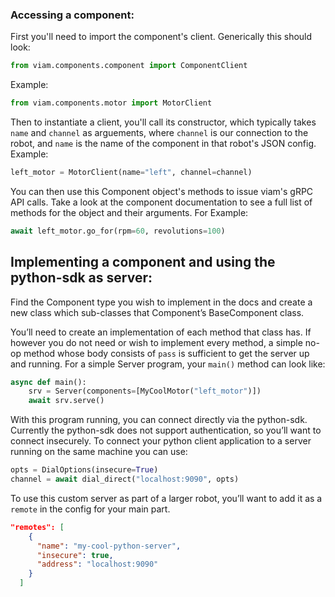 ### Accessing a component:
First you'll need to import the component's client. Generically this should look:
```python
from viam.components.component import ComponentClient
```
Example:
```python
from viam.components.motor import MotorClient
```

Then to instantiate a client, you'll call its constructor, which typically takes `name` and `channel` as arguements,
where `channel` is our connection to the robot, and `name` is the name of the component in that robot's JSON config. Example:
```python
left_motor = MotorClient(name="left", channel=channel)
```

You can then use this Component object's methods to issue viam's gRPC API calls. Take a look at the component documentation to
see a full list of methods for the object and their arguments. For Example:
```python
await left_motor.go_for(rpm=60, revolutions=100)
```

## Implementing a component and using the python-sdk as server:
Find the Component type you wish to implement in the docs and create a new class which sub-classes that Component’s BaseComponent class.

You’ll need to create an implementation of each method that class has. If however you do not need or wish to implement every method,
a simple no-op method whose body consists of `pass` is sufficient to get the server up and running.
For a simple Server program, your `main()` method can look like:
```python
async def main():
    srv = Server(components=[MyCoolMotor("left_motor")])
    await srv.serve()
```

With this program running, you can connect directly via the python-sdk. Currently the python-sdk does not support authentication,
so you’ll want to connect insecurely. To connect your python client application to a server running on the same machine you can use:
```python
opts = DialOptions(insecure=True)
channel = await dial_direct("localhost:9090", opts)
```

To use this custom server as part of a larger robot, you’ll want to add it as a `remote` in the config for your main part.
```json
"remotes": [
    {
      "name": "my-cool-python-server",
      "insecure": true,
      "address": "localhost:9090"
    }
  ]
```
